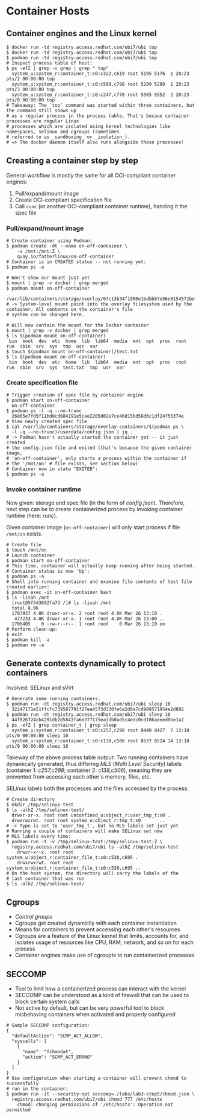 # Container Hosts

## Container engines and the Linux kernel

```
$ docker run -td registry.access.redhat.com/ubi7/ubi top
$ docker run -td registry.access.redhat.com/ubi7/ubi top
$ podman run -td registry-access.redhat.com/ubi7/ubi top
# Inspect process table of host:
$ ps -efZ | grep -v grep | grep " top"
  system_u:system_r:container_t:s0:c322,c619 root 5195 5176  1 20:23 pts/2 00:00:00 top
  system_u:system_r:container_t:s0:c589,c798 root 5299 5280  1 20:23 pts/3 00:00:00 top
  system_u:system_r:container_t:s0:c247,c778 root 5565 5552  2 20:23 pts/0 00:00:00 top
# Takeaway: The `top` command was started within three containers, but the command still shows up 
# as a regular process in the process table. That's becaue container processes are regular Linux
# processes which are isolated using kernel technologies like namespaces, selinux and cgroups (sometimes 
# referred to as _sandboxing_ or _isolation_).
# => The docker daemon itself also runs alongside these processes!
```

## Creasting a container step by step

General workflow is mostly the same for all OCI-compliant container engines:

1. Pull/expand/mount image
1. Create OCI-compliant specification file 
1. Call `runc` (or another OCI-compliant container runtime), handing it the spec file

### Pull/expand/mount image

```
# Create container using Podman:
$ podman create -dt --name on-off-container \
    -v /mnt:/mnt:Z \
    quay.io/fatherlinux/on-off-container
# Container is in CREATED status -- not running yet:
$ podman ps -a

# Won't show our mount just yet
$ mount | grep -v docker | grep merged
$ podman mount on-off-container
  /var/lib/containers/storage/overlay/67c13b34f1860e1bdbb87e56e8154571befed229c7f6f5ad081042f7d5dbd901/merged
# -> System-level mount point into the overlay filesystem used by the container. All contents on the container's file 
# system can be changed here.

# Will now contain the mount for the Docker container
$ mount | grep -v docker | grep merged
$ ls $(podman mount on-off-container)
 bin  boot  dev  etc  home  lib  lib64  media  mnt  opt  proc  root  run  sbin  srv  sys  tmp  usr  var
$ touch $(podman mount on-off-container)/test.txt
$ ls $(podman mount on-off-container)
 bin  boot  dev  etc  home  lib  lib64  media  mnt  opt  proc  root  run  sbin  srv  sys  test.txt  tmp  usr  var
```

### Create specification file

```
# Trigger creation of spec file by container engine
$ podman start on-off-container
  on-off-container
$ podman ps -l -q --no-trunc
  26865e7fd5f11bd8cd084191e5cae2205d02e7ce46d15bd58d6c1df24f55374e
# View newly created spec file
$ cat /var/lib/containers/storage/overlay-containers/$(podman ps \
  -l -q --no-trunc)/userdata/config.json | jq .
# -> Podman hasn't actually started the container yet -- it just created 
# the config.json file and exited (that's because the given container image, 
# 'on-off-container', only starts a process within the container if
# the '/mnt/on' # file exists, see section below)
# Container now in state "EXITED":
$ podman ps -a
```

### Invoke container runtime

Now given: storage and spec file (in the form of _config.json_). Therefore, next step can be to create containerized process by invoking container runtime (here: _runc_).

Given container image (`on-off-container`) will only start process if file `/mnt/on` exists. 

```
# Create file
$ touch /mnt/on
# Launch container
$ podman start on-off-container
# This time, container will actually keep running after being started.
# Container status is now 'Up':
$ podman ps -a
# Shell into running container and examine file contents of test file created earlier:
$ podman exec -it on-off-container bash
$ ls -lisah /mnt
  [root@5f5d3692fa73 /]# ls -lisah /mnt
  total 8.0K
  1703937 4.0K drwxr-xr-x. 2 root root 4.0K Mar 26 13:10 .
   477233 4.0K drwxr-xr-x. 1 root root 4.0K Mar 26 13:00 ..
  1706405    0 -rw-r--r--. 1 root root    0 Mar 26 13:10 on
# Perform clean-up:
$ exit
$ podman kill -a
$ podman rm -a
```

## Generate contexts dynamically to protect containers

Involved: SELinux and sVirt

```
# Generate some running containers:
$ podman run -dt registry.access.redhat.com/ubi7/ubi sleep 10
  32247171e51ffcfc739587791f27ea4573d330fe6a2d8a7cd908571954e2d892
$ podman run -dt registry.access.redhat.com/ubi7/ubi sleep 10
  44f826724cb4291db2d5843fa6e377175ea33b0ad5c4edc0cd186aeeed9be1a2
$ ps -efZ | grep container_t | grep sleep
  system_u:system_r:container_t:s0:c257,c298 root 8440 8427  7 13:18 pts/0 00:00:00 sleep 10
  system_u:system_r:container_t:s0:c138,c506 root 8537 8524 14 13:18 pts/0 00:00:00 sleep 10
```

Takeway of the above process table output: Two running containers have dynamically generated, thus differing _MLS_ (_Multi Level Security_) labels (container 1: _c257,c298_; container 2: _c138,c506_), meaning they are prevented from accessing each other's memory, files, etc.

SELinux labels both the processes and the files accessed by the process:

```
# Create directory
$ mkdir /tmp/selinux-test
$ ls -alhZ /tmp/selinux-test/
  drwxr-xr-x. root root unconfined_u:object_r:user_tmp_t:s0 .
  drwxrwxrwt. root root system_u:object_r:tmp_t:s0       ..
# -> Type is set to 'user_tmp_t', but no MLS labels set just yet
# Running a couple of containers will make SELinux set new
# MLS labels every time:
$ podman run -t -v /tmp/selinux-test:/tmp/selinux-test:Z \
  registry.access.redhat.com/ubi7/ubi ls -alhZ /tmp/selinux-test
    drwxr-xr-x. root root system_u:object_r:container_file_t:s0:c530,c695 .
    drwxrwxrwt. root root system_u:object_r:container_file_t:s0:c530,c695 ..
# On the host system, the directory will carry the labels of the 
# last container that was run
$ ls -alhZ /tmp/selinux-test/
```

## Cgroups


* _Control groups_
* Cgroups get created dynamiclly with each container instantiation
* Means for containers to prevent accessing each other's resources
* Cgroups are a feature of the Linux kernel that limits, accounts for, and isolates usage of resources like CPU, RAM, network, and so on for each process
* Container engines make use of cgroupts to run containerized processes

## SECCOMP

* Tool to limit how a containerized process can interact with the kernel
* SECCOMP can be understood as a kind of firewall that can be used to block certain system calls
* Not active by default, but can be very powerful tool to block misbehaving containers when activated and properly configured

```
# Sample SECCOMP configuration:
{
  "defaultAction": "SCMP_ACT_ALLOW",
  "syscalls": [
    {
      "name": "fchmodat",
      "action": "SCMP_ACT_ERRNO"
    }
  ]
}
# Use configuration when starting a container will prevent chmod to successfully 
# run in the container:
$ podman run -it --security-opt seccomp=./labs/lab3-step5/chmod.json \
  registry.access.redhat.com/ubi7/ubi chmod 777 /etc/hosts
    chmod: changing permissions of '/etc/hosts': Operation not permitted
```

